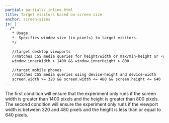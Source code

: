 ```yaml
---
partial: partials/_inline.html
title: Target visitors based on screen size
anchor: screen-sizes
js: |
  /*
   * Usage
   *  Specifies window size (in pixels) to target visitors.
   */

   //target desktop viewports
   //matches CSS media queries for height/width or max/min-height or -width
   window.innerWidth > 1400 && window.innerHeight > 800

   //target mobile phones
   //matches CSS media queries using device-height and device-width
   screen.width >= 320 && screen.width <= 480 && screen.height <= 640
---
```


The first condition will ensure that the experiment only runs if the screen width is greater than 1400 pixels and the height is greater than 800 pixels. The second condition will ensure the experiment only runs if the viewport width is between 320 and 480 pixels and the height is less than or equal to 640 pixels.
